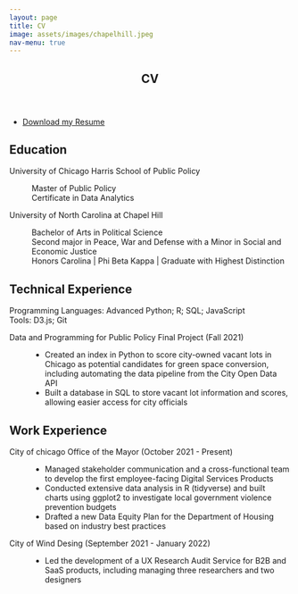 ```yaml
---
layout: page
title: CV
image: assets/images/chapelhill.jpeg
nav-menu: true
---
```


<!-- Main -->
<div id="main" class="alt">

<!-- One -->
<section id="one">
	<div class="inner">
		<header class="major">
			<h1>CV</h1>
		</header>

<!-- Content -->
<ul class="actions">
	<li><a href="Hirschy_Isabelle_Resume.pdf" class="button icon fa-download">Download my Resume</a></li>
</ul>
		<h2>Education</h2>
		<dl>
	<dt>University of Chicago Harris School of Public Policy</dt>
	<dd>
		<p>Master of Public Policy <br> Certificate in Data Analytics</p>
	</dd>
	<dt>University of North Carolina at Chapel Hill</dt>
	<dd>
		<p>Bachelor of Arts in Political Science<br>Second major in Peace, War and Defense with a Minor in Social and Economic Justice<br>Honors Carolina | Phi Beta Kappa | Graduate with Highest Distinction</p>
	</dd>
		<h2>Technical Experience</h2>
		<p>Programming Languages: Advanced Python; R; SQL; JavaScript <br> Tools: D3.js; Git</p>
		<dl>
	<dt>Data and Programming for Public Policy Final Project (Fall 2021)</dt>
	<dd>
		<ul>
			<li>Created an index in Python to score city-owned vacant lots in Chicago as potential candidates for green space conversion, including automating the data pipeline from the City Open Data API</li>
			<li>Built a database in SQL to store vacant lot information and scores, allowing easier access for city officials</li>
		</ul>
	</dd>		
<h2>Work Experience</h2>
		<dl>
	<dt>City of chicago Office of the Mayor (October 2021 - Present)</dt>
	<dd>
		<ul>
			<li>Managed stakeholder communication and a cross-functional team to develop the first employee-facing Digital Services Products</li>
			<li>Conducted extensive data analysis in R (tidyverse) and built charts using ggplot2 to investigate local government violence prevention budgets
</li>
			<li>Drafted a new Data Equity Plan for the Department of Housing based on industry best practices</li>
		</ul>
	</dd>	
		<d1>
		<dt>City of Wind Desing (September 2021 - January 2022)</dt>
		<dd>
			<ul>
				<li>Led the development of a UX Research Audit Service for B2B and SaaS products, including managing three researchers and two designers</li>
			</ul>
			</dd>

